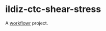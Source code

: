 # ildiz-ctc-shear-stress

A [workflowr][] project.

[workflowr]: https://github.com/workflowr/workflowr
